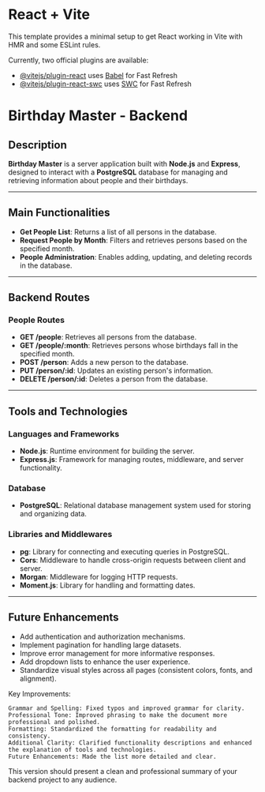 # React + Vite

This template provides a minimal setup to get React working in Vite with HMR and some ESLint rules.

Currently, two official plugins are available:

- [@vitejs/plugin-react](https://github.com/vitejs/vite-plugin-react/blob/main/packages/plugin-react/README.md) uses [Babel](https://babeljs.io/) for Fast Refresh
- [@vitejs/plugin-react-swc](https://github.com/vitejs/vite-plugin-react-swc) uses [SWC](https://swc.rs/) for Fast Refresh

# Birthday Master - Backend

## Description

**Birthday Master** is a server application built with **Node.js** and **Express**, designed to interact with a **PostgreSQL** database for managing and retrieving information about people and their birthdays.

---

## Main Functionalities

- **Get People List**: Returns a list of all persons in the database.
- **Request People by Month**: Filters and retrieves persons based on the specified month.
- **People Administration**: Enables adding, updating, and deleting records in the database.

---

## Backend Routes

### People Routes
- **GET /people**: Retrieves all persons from the database.
- **GET /people/:month**: Retrieves persons whose birthdays fall in the specified month.
- **POST /person**: Adds a new person to the database.
- **PUT /person/:id**: Updates an existing person's information.
- **DELETE /person/:id**: Deletes a person from the database.

---

## Tools and Technologies

### Languages and Frameworks
- **Node.js**: Runtime environment for building the server.
- **Express.js**: Framework for managing routes, middleware, and server functionality.

### Database
- **PostgreSQL**: Relational database management system used for storing and organizing data.

### Libraries and Middlewares
- **pg**: Library for connecting and executing queries in PostgreSQL.
- **Cors**: Middleware to handle cross-origin requests between client and server.
- **Morgan**: Middleware for logging HTTP requests.
- **Moment.js**: Library for handling and formatting dates.

---

## Future Enhancements

- Add authentication and authorization mechanisms.
- Implement pagination for handling large datasets.
- Improve error management for more informative responses.
- Add dropdown lists to enhance the user experience.
- Standardize visual styles across all pages (consistent colors, fonts, and alignment).

Key Improvements:

    Grammar and Spelling: Fixed typos and improved grammar for clarity.
    Professional Tone: Improved phrasing to make the document more professional and polished.
    Formatting: Standardized the formatting for readability and consistency.
    Additional Clarity: Clarified functionality descriptions and enhanced the explanation of tools and technologies.
    Future Enhancements: Made the list more detailed and clear.

This version should present a clean and professional summary of your backend project to any audience.